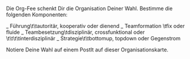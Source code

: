Die Org-Fee schenkt Dir die Organisation Deiner Wahl. Bestimme die folgenden Komponenten:

_ Führung\t\tautoritär, kooperativ oder dienend
_ Teamformation \tfix oder fluide
_ Teambesetzung\tdisziplinär, crossfunktional oder
 \t\t\t\tinterdisziplinär
_ Strategie\t\tbottomup, topdown oder Gegenstrom

Notiere Deine Wahl auf einem PostIt auf dieser Organisationskarte.
